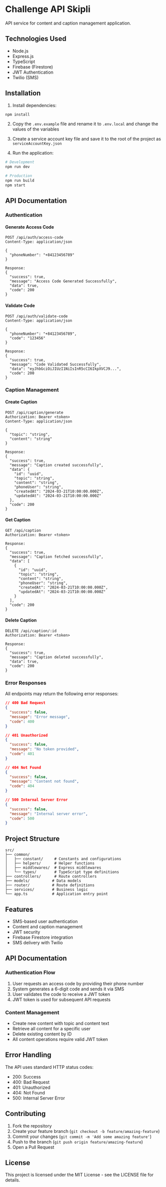 # Challenge API Skipli

API service for content and caption management application.

## Technologies Used

- Node.js
- Express.js
- TypeScript
- Firebase (Firestore)
- JWT Authentication
- Twilio (SMS)

## Installation

1. Install dependencies:

```bash
npm install
```

2. Copy the `.env.example` file and rename it to `.env.local` and change the values of the variables

3. Create a service account key file and save it to the root of the project as `serviceAccountKey.json`

4. Run the application:

```bash
# Development
npm run dev

# Production
npm run build
npm start
```

## API Documentation

### Authentication

#### Generate Access Code

```http
POST /api/auth/access-code
Content-Type: application/json

{
  "phoneNumber": "+84123456789"
}

Response:
{
  "success": true,
  "message": "Access Code Generated Successfully",
  "data": true,
  "code": 200
}
```

#### Validate Code

```http
POST /api/auth/validate-code
Content-Type: application/json

{
  "phoneNumber": "+84123456789",
  "code": "123456"
}

Response:
{
  "success": true,
  "message": "Code Validated Successfully",
  "data": "eyJhbGciOiJIUzI1NiIsInR5cCI6IkpXVCJ9...",
  "code": 200
}
```

### Caption Management

#### Create Caption

```http
POST /api/caption/generate
Authorization: Bearer <token>
Content-Type: application/json

{
  "topic": "string",
  "content": "string"
}

Response:
{
  "success": true,
  "message": "Caption created successfully",
  "data": {
    "id": "uuid",
    "topic": "string",
    "content": "string",
    "phoneUser": "string",
    "createdAt": "2024-03-21T10:00:00.000Z",
    "updatedAt": "2024-03-21T10:00:00.000Z"
  },
  "code": 200
}
```

#### Get Caption

```http
GET /api/caption
Authorization: Bearer <token>

Response:
{
  "success": true,
  "message": "Caption fetched successfully",
  "data": [
    {
      "id": "uuid",
      "topic": "string",
      "content": "string",
      "phoneUser": "string",
      "createdAt": "2024-03-21T10:00:00.000Z",
      "updatedAt": "2024-03-21T10:00:00.000Z"
    }
  ],
  "code": 200
}
```

#### Delete Caption

```http
DELETE /api/caption/:id
Authorization: Bearer <token>

Response:
{
  "success": true,
  "message": "Caption deleted successfully",
  "data": true,
  "code": 200
}
```

### Error Responses

All endpoints may return the following error responses:

```json
// 400 Bad Request
{
  "success": false,
  "message": "Error message",
  "code": 400
}

// 401 Unauthorized
{
  "success": false,
  "message": "No token provided",
  "code": 401
}

// 404 Not Found
{
  "success": false,
  "message": "Content not found",
  "code": 404
}

// 500 Internal Server Error
{
  "success": false,
  "message": "Internal server error",
  "code": 500
}
```

## Project Structure

```
src/
├── common/
│   ├── constant/     # Constants and configurations
│   ├── helpers/      # Helper functions
│   ├── middlewares/  # Express middlewares
│   └── types/        # TypeScript type definitions
├── controllers/      # Route controllers
├── models/          # Data models
├── router/          # Route definitions
├── services/        # Business logic
└── app.ts           # Application entry point
```

## Features

- SMS-based user authentication
- Content and caption management
- JWT security
- Firebase Firestore integration
- SMS delivery with Twilio

## API Documentation

### Authentication Flow

1. User requests an access code by providing their phone number
2. System generates a 6-digit code and sends it via SMS
3. User validates the code to receive a JWT token
4. JWT token is used for subsequent API requests

### Content Management

- Create new content with topic and content text
- Retrieve all content for a specific user
- Delete existing content by ID
- All content operations require valid JWT token

## Error Handling

The API uses standard HTTP status codes:

- 200: Success
- 400: Bad Request
- 401: Unauthorized
- 404: Not Found
- 500: Internal Server Error

## Contributing

1. Fork the repository
2. Create your feature branch (`git checkout -b feature/amazing-feature`)
3. Commit your changes (`git commit -m 'Add some amazing feature'`)
4. Push to the branch (`git push origin feature/amazing-feature`)
5. Open a Pull Request

## License

This project is licensed under the MIT License - see the LICENSE file for details.
